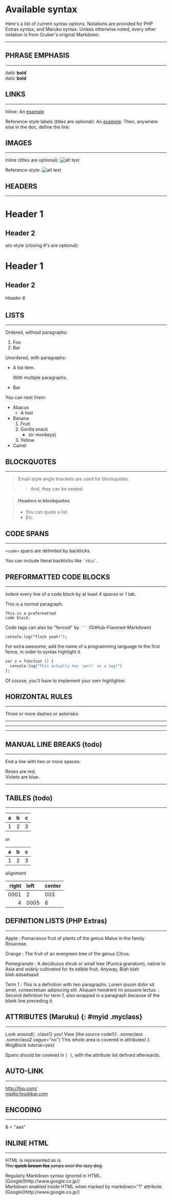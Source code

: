 # Available syntax

Here's a list of current syntax options. Notations are provided for PHP Extras syntax, and Maruku syntax. Unless otherwise noted, every other notation is from Gruber's original Markdown.

* * *

## PHRASE EMPHASIS
---------------
*italic*   **bold**  
_italic_   __bold__

## LINKS
---------------
Inline:
An [example](http://url.com/ "Title")

Reference-style labels (titles are optional):
An [example][id]. Then, anywhere  
else in the doc, define the link:

  [id]: http://example.com/  "Title"

## IMAGES
---------------
Inline (titles are optional):
![alt text](/path/img.jpg "Obviously, no image")

Reference-style:
![alt text][id]

  [id]: /url/to/img.jpg "Obviously, no image"

## HEADERS
---------------

Header 1
========

Header 2
--------

atx-style (closing #'s are optional):

# Header 1 #

## Header 2 ##

###### Header 6

## LISTS
---------------
Ordered, without paragraphs:

1.  Foo
2.  Bar

Unordered, with paragraphs:

*   A list item.

    With multiple paragraphs.

*   Bar

You can nest them:

*   Abacus
    * A tool
*   Banana
    1.  Fruit
    2.  Gorilla snack
        * (or monkeys)
    3. Yellow
*   Camel

## BLOCKQUOTES
---------------
> Email-style angle brackets
> are used for blockquotes.

> > And, they can be nested.


> #### Headers in blockquotes
> 
> * You can quote a list.
> * Etc.


## CODE SPANS
---------------
`<code>` spans are delimited
by backticks.

You can include literal backticks
like `` `this` ``.

## PREFORMATTED CODE BLOCKS
---------------
Indent every line of a code block by at least 4 spaces or 1 tab.

This is a normal paragraph.

    This is a preformatted
    code block.


Code tags can also be "fenced" by ` ``` ` (GitHub-Flavored-Markdown)

```
console.log("flock yeah!");
```

For extra awesome, add the name of a programming language to the first fence, in order to syntax highlight it.

```perl
var x = function () { 
  console.log("This actually has 'perl' as a tag!")
};
```

Of course, you'll have to implement your own highlighter.

## HORIZONTAL RULES
---------------
Three or more dashes or asterisks:

---

* * *

- - - -

## MANUAL LINE BREAKS (todo)
---------------
End a line with two or more spaces:

Roses are red,  
Violets are blue.

- - - - - - - - - - - - - - - - - - - -

## TABLES (todo)
-----------------

|a |b |c
|--|--|--
|1 |2 |3

or

a |b |c
--|--|--
1 |2 |3

alignment

  right|left  | center
-----:|:-----|------
 0001 | 2    | 003
   4  | 0005 |  6

## DEFINITION LISTS (PHP Extras)
-----------------

Apple
:   Pomaceous fruit of plants of the genus Malus in 
    the family Rosaceae.

Orange
:   The fruit of an evergreen tree of the genus Citrus.

Pomegranate
:   A deciduous shrub or small tree (Punica granatum),
native to Asia and _widely cultivated_ for its edible fruit. Anyway,
  Blah blah blah.adsadsasd

Term 1
:   This is a definition with two paragraphs. Lorem ipsum 
    dolor sit amet, consectetuer adipiscing elit. Aliquam 
    hendrerit mi posuere lectus.
:   Second definition for term 1, also wrapped in a paragraph
    because of the blank line preceding it.

## ATTRIBUTES (Maruku) {: #myid .myclass}
-----------------

Look _around_{: .class1} you! View [the source code!]{: .someclass .someclass2 vague="no"}
This whole area is covered in
attributes!
{: #bigBlock tutorial=yes}

Spans should be covered in `[ ]`, with the attribute list defined afterwards.

## AUTO-LINK
-----------------

<http://foo.com/>  
<mailto:foo@bar.com>

## ENCODING
-----------------

&amp; < "aaa"

## INLINE HTML
-----------------

<p>
HTML is represented as is.<br>
<del>The <strong>quick brown fox</strong> jumps over the lazy dog.</del>
</p>

<div>
Regularly Markdown syntax ignored in HTML.<br/>
[Google](http://www.google.co.jp/)
</div>

<div markdown="1">
Markdown enabled inside HTML when marked by markdown="1" attribute.  
[Google](http://www.google.co.jp/)
</div>